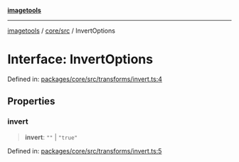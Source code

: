 [**imagetools**](../../../README.md)

***

[imagetools](../../../modules.md) / [core/src](../README.md) / InvertOptions

# Interface: InvertOptions

Defined in: [packages/core/src/transforms/invert.ts:4](https://github.com/JonasKruckenberg/imagetools/blob/87fff79acddac50a50f7aee7c6a68a0623fbc68f/packages/core/src/transforms/invert.ts#L4)

## Properties

### invert

> **invert**: `""` \| `"true"`

Defined in: [packages/core/src/transforms/invert.ts:5](https://github.com/JonasKruckenberg/imagetools/blob/87fff79acddac50a50f7aee7c6a68a0623fbc68f/packages/core/src/transforms/invert.ts#L5)
